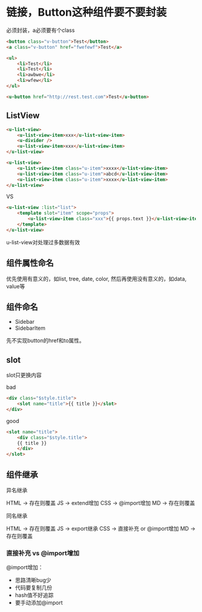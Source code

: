 # 链接，Button这种组件要不要封装

必须封装，a必须要有个class

``` html
<button class="v-button">Test</button>
<a class="v-button" href="fwefewf">Test</a>

<ul>
    <li>Test</li>
    <li>Test</li>
    <li>awbwe</li>
    <li>wfew</li>
</ul>

<u-button href="http://rest.test.com">Test</u-button>
```

## ListView

``` html
<u-list-view>
    <u-list-view-item>xxx</u-list-view-item>
    <u-divider />
    <u-list-view-item>xxx</u-list-view-item>
</u-list-view>
```

``` html
<u-list-view>
    <u-list-view-item class="u-item">xxxx</u-list-view-item>
    <u-list-view-item class="u-item">abcd</u-list-view-item>
    <u-list-view-item class="u-item">xxxx</u-list-view-item>
</u-list-view>
```

VS

``` html
<u-list-view :list="list">
    <template slot="item" scope="props">
        <u-list-view-item class="xxx">{{ props.text }}</u-list-view-item>
    </template>
</u-list-view>
```

u-list-view对处理过多数据有效


## 组件属性命名
优先使用有意义的，如list, tree, date, color,
然后再使用没有意义的，如data, value等

## 组件命名

- Sidebar
- SidebarItem


先不实现button的href和to属性。


## slot

slot只更换内容

bad
``` html
<div class="$style.title">
    <slot name="title">{{ title }}</slot>
</div>
```

good
``` html
<slot name="title">
    <div class="$style.title">
    {{ title }}
    </div>
</slot>
```

## 组件继承

异名继承

HTML -> 存在则覆盖
JS -> extend增加
CSS -> @import增加
MD -> 存在则覆盖

同名继承

HTML -> 存在则覆盖
JS -> export继承
CSS -> 直接补充 or @import增加
MD -> 存在则覆盖

### 直接补充 vs @import增加

@import增加：
- 思路清晰bug少
- 代码要复制几份
- hash值不好追踪
- 要手动添加@import
